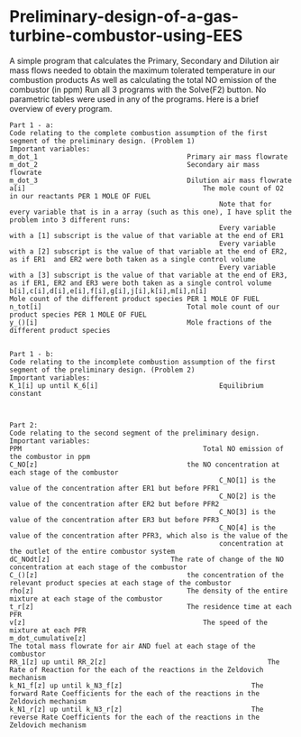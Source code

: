 # Preliminary-design-of-a-gas-turbine-combustor-using-EES
A simple program that calculates the Primary, Secondary and Dilution air mass flows needed to obtain the maximum tolerated temperature in our combustion products
As well as calculating the total NO emission of the combustor (in ppm)
Run all 3 programs with the Solve(F2) button. No parametric tables were used in any of the programs. Here is a brief overview of every program.
~~~~~~~~~~~~~~~~~~~~~~~~~~~~~~~~~~~~~~~~~~~~~~~~~~~~~~~~~~~~~~~~~~~~~~
Part 1 - a:
Code relating to the complete combustion assumption of the first segment of the preliminary design. (Problem 1)
Important variables: 
m_dot_1										Primary air mass flowrate
m_dot_2										Secondary air mass flowrate
m_dot_3										Dilution air mass flowrate
a[i]											The mole count of O2 in our reactants PER 1 MOLE OF FUEL
													Note that for every variable that is in a array (such as this one), I have split the problem into 3 different runs:
													Every variable with a [1] subscript is the value of that variable at the end of ER1
													Every variable with a [2] subscript is the value of that variable at the end of ER2, as if ER1 	and ER2 were both taken as a single control volume
													Every variable with a [3] subscript is the value of that variable at the end of ER3, as if ER1, ER2 and ER3 were both taken as a single control volume
b[i],c[i],d[i],e[i],f[i],g[i],j[i],k[i],m[i],n[i]								Mole count of the different product species PER 1 MOLE OF FUEL
n_tot[i]									Total mole count of our product species PER 1 MOLE OF FUEL
y_()[i]										Mole fractions of the different product species 


Part 1 - b:
Code relating to the incomplete combustion assumption of the first segment of the preliminary design. (Problem 2)
Important variables: 
K_1[i] up until K_6[i]								Equilibrium constant



Part 2:
Code relating to the second segment of the preliminary design.
Important variables: 
PPM												Total NO emission of the combustor in ppm
C_NO[z]										the NO concentration at each stage of the combustor
													C_NO[1] is the value of the concentration after ER1 but before PFR1
													C_NO[2] is the value of the concentration after ER2 but before PFR2
													C_NO[3] is the value of the concentration after ER3 but before PFR3
													C_NO[4] is the value of the concentration after PFR3, which also is the value of the
													concentration at the outlet of the entire combustor system
dC_NOdt[z]								The rate of change of the NO concentration at each stage of the combustor
C_()[z]										the concentration of the relevant product species at each stage of the combustor
rho[z]										The density of the entire mixture at each stage of the combustor
t_r[z]										The residence time at each PFR
v[z]											The speed of the mixture at each PFR
m_dot_cumulative[z]													The total mass flowrate for air AND fuel at each stage of the combustor
RR_1[z] up until RR_2[z]										The Rate of Reaction for the each of the reactions in the Zeldovich mechanism
k_N1_f[z] up until k_N3_f[z]								The forward Rate Coefficients for the each of the reactions in the Zeldovich mechanism
k_N1_r[z] up until k_N3_r[z]								The reverse Rate Coefficients for the each of the reactions in the Zeldovich mechanism
~~~~~~~~~~~~~~~~~~~~~~~~~~~~~~~~~~~~~~~~~~~~~~~~~~~~~~~~~~~~~~~~~~~~~~
